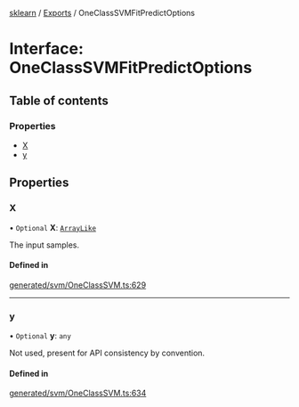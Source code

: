 [sklearn](../readme.md) / [Exports](../modules.md) / OneClassSVMFitPredictOptions

# Interface: OneClassSVMFitPredictOptions

## Table of contents

### Properties

- [X](OneClassSVMFitPredictOptions.md#x)
- [y](OneClassSVMFitPredictOptions.md#y)

## Properties

### X

• `Optional` **X**: [`ArrayLike`](../modules.md#arraylike)

The input samples.

#### Defined in

[generated/svm/OneClassSVM.ts:629](https://github.com/transitive-bullshit/scikit-learn-ts/blob/367336a/packages/sklearn/src/generated/svm/OneClassSVM.ts#L629)

___

### y

• `Optional` **y**: `any`

Not used, present for API consistency by convention.

#### Defined in

[generated/svm/OneClassSVM.ts:634](https://github.com/transitive-bullshit/scikit-learn-ts/blob/367336a/packages/sklearn/src/generated/svm/OneClassSVM.ts#L634)
